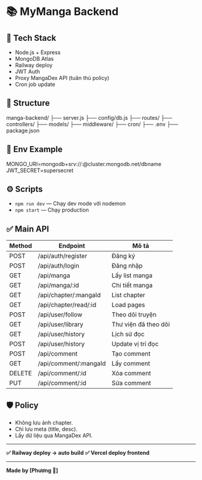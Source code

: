 # 📚 MyManga Backend

## 🚀 Tech Stack

- Node.js + Express
- MongoDB Atlas
- Railway deploy
- JWT Auth
- Proxy MangaDex API (tuân thủ policy)
- Cron job update

## 📂 Structure


manga-backend/
├── server.js
├── config/db.js
├── routes/
├── controllers/
├── models/
├── middleware/
├── cron/
├── .env
├── package.json

## 🔑 Env Example
MONGO_URI=mongodb+srv://:@cluster.mongodb.net/dbname
JWT_SECRET=supersecret

## ⚙️ Scripts

- `npm run dev` — Chạy dev mode với nodemon
- `npm start` — Chạy production

## ✅ Main API

| Method | Endpoint | Mô tả |
| ------ | -------- | ----- |
| POST | /api/auth/register | Đăng ký |
| POST | /api/auth/login | Đăng nhập |
| GET | /api/manga | Lấy list manga |
| GET | /api/manga/:id | Chi tiết manga |
| GET | /api/chapter/:mangaId | List chapter |
| GET | /api/chapter/read/:id | Load pages |
| POST | /api/user/follow | Theo dõi truyện |
| GET | /api/user/library | Thư viện đã theo dõi |
| GET | /api/user/history | Lịch sử đọc |
| POST | /api/user/history | Update vị trí đọc |
| POST | /api/comment | Tạo comment |
| GET | /api/comment/:mangaId | Lấy comment |
| DELETE | /api/comment/:id | Xóa comment |
| PUT | /api/comment/:id | Sửa comment |

## 🛡️ Policy

- Không lưu ảnh chapter.
- Chỉ lưu meta (title, desc).
- Lấy dữ liệu qua MangaDex API.

---

**✅ Railway deploy → auto build**
**✅ Vercel deploy frontend**

---

**Made by [Phương 🐸]**